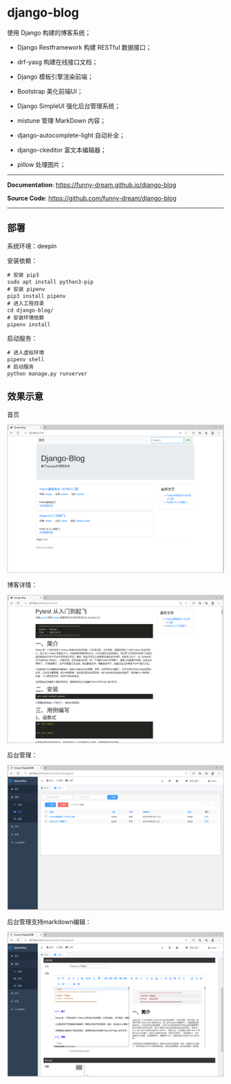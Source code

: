 # django-blog

使用 Django 构建的博客系统；

- Django Restframework 构建 RESTful 数据接口；

- drf-yasg 构建在线接口文档；

- Django 模板引擎渲染前端；

- Bootstrap 美化前端UI；

- Django SimpleUI 强化后台管理系统；

- mistune 管理 MarkDown 内容；

- django-autocomplete-light 自动补全；

- django-ckeditor 富文本编辑器；

- pillow 处理图片；

---

**Documentation**: <a href="https://funny-dream.github.io/django-blog" target="_blank">https://funny-dream.github.io/django-blog</a>

**Source Code**: <a href="https://github.com/funny-dream/django-blog" target="_blank">https://github.com/funny-dream/django-blog</a>

---

## 部署

系统环境：deepin

安装依赖：

```shell
# 安装 pip3
sudo apt install python3-pip
# 安装 pipenv
pip3 install pipenv
# 进入工程目录
cd django-blog/
# 安装环境依赖
pipenv install
```

启动服务：

```shell
# 进入虚拟环境
pipenv shell
# 启动服务
python manage.py runserver
```

## 效果示意

首页

![](./docs/img/home.png)

博客详情：

![](./docs/img/detail.png)

后台管理：

![](./docs/img/admin.png)

后台管理支持markdown编辑：

![](./docs/img/admin_md.png)
